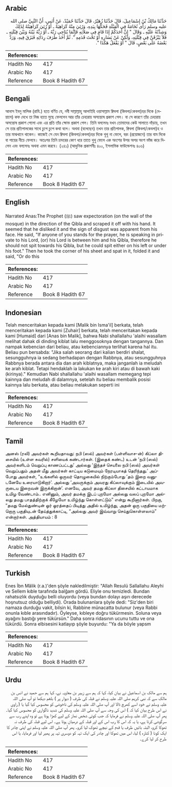 ## Arabic


<div dir="rtl" lang="ar" style={{fontSize:'larger',backgroundColor:'#f8f9fa',padding:20}}>
حَدَّثَنَا مَالِكُ بْنُ إِسْمَاعِيلَ، قَالَ حَدَّثَنَا زُهَيْرٌ، قَالَ حَدَّثَنَا حُمَيْدٌ، عَنْ أَنَسٍ، أَنَّ النَّبِيَّ صلى الله عليه وسلم رَأَى نُخَامَةً فِي الْقِبْلَةِ فَحَكَّهَا بِيَدِهِ، وَرُئِيَ مِنْهُ كَرَاهِيَةٌ ـ أَوْ رُئِيَ كَرَاهِيَتُهُ لِذَلِكَ وَشِدَّتُهُ عَلَيْهِ ـ وَقَالَ ‏"‏ إِنَّ أَحَدَكُمْ إِذَا قَامَ فِي صَلاَتِهِ فَإِنَّمَا يُنَاجِي رَبَّهُ ـ أَوْ رَبُّهُ بَيْنَهُ وَبَيْنَ قِبْلَتِهِ ـ فَلاَ يَبْزُقَنَّ فِي قِبْلَتِهِ، وَلَكِنْ عَنْ يَسَارِهِ أَوْ تَحْتَ قَدَمِهِ ‏"‏‏.‏ ثُمَّ أَخَذَ طَرَفَ رِدَائِهِ فَبَزَقَ فِيهِ، وَرَدَّ بَعْضَهُ عَلَى بَعْضٍ، قَالَ ‏"‏ أَوْ يَفْعَلُ هَكَذَا ‏"‏‏.‏
</div>
<div style={{backgroundColor:'#f8f9fa',padding:20, marginBottom: 10}}><table> <thead> <tr> <th>References:</th> <th></th> </tr> </thead> <tbody><tr><td>Hadith No</td><td>417</td></tr><tr><td>Arabic No</td><td>417</td></tr><tr><td>Reference</td><td>Book 8 Hadith 67</td></tr></tbody></table></div>

## Bengali


<div dir="ltr" lang="bn" style={{fontSize:'larger',backgroundColor:'#f8f9fa',padding:20}}>
আনাস ইবনু মালিক (রাযি.) হতে বর্ণিত যে, নবী সাল্লাল্লাহু আলাইহি ওয়াসাল্লাম ক্বিবলা (কিবলা/কেবলা)হর দিকে (দেয়ালে) কফ দেখে তা নিজ হাতে মুছে ফেললেন আর তাঁর চেহারায় অসন্তোষ প্রকাশ পেল। বা সে কারণে তাঁর চেহারায় অসন্তোষ প্রকাশ পেলো এবং এর প্রতি তাঁর ক্ষোভ প্রকাশ পেল। তিনি বললেনঃ যখন তোমাদের কেউ সালাতে দাঁড়ায়, তখন সে তার প্রতিপালকের সাথে চুপে চুপে কথা বলে। অথবা (বলেছেন) তখন তার প্রতিপালক, ক্বিবলা (কিবলা/কেবলা)হ ও তার মাঝখানে থাকেন। কাজেই সে যেন ক্বিবলা (কিবলা/কেবলা)হর দিকে থুথু না ফেলে, বরং (প্রয়োজনে) তার বাম দিকে বা পায়ের নীচে ফেলবে। অতঃপর তিনি চাদরের কোণ ধরে তাতে থুথু ফেলে এক অংশের উপর অপর অংশ ভাঁজ করে দিলেন এবং বললেনঃ অথবা এমন করবে। (২৪১) (আধুনিক প্রকাশনীঃ ৪০০, ইসলামিক ফাউন্ডেশনঃ ৪০৬)
</div>
<div style={{backgroundColor:'#f8f9fa',padding:20, marginBottom: 10}}><table> <thead> <tr> <th>References:</th> <th></th> </tr> </thead> <tbody><tr><td>Hadith No</td><td>417</td></tr><tr><td>Arabic No</td><td>417</td></tr><tr><td>Reference</td><td>Book 8 Hadith 67</td></tr></tbody></table></div>

## English


<div dir="ltr" lang="en" style={{fontSize:'larger',backgroundColor:'#f8f9fa',padding:20}}>
Narrated Anas:The Prophet (ﷺ) saw expectoration (on the wall of the mosque) in the direction of the Qibla and scraped it off with his hand. It seemed that he disliked it and the sign of disgust was apparent from his face. He said, "If anyone of you stands for the prayer, he is speaking in private to his Lord, (or) his Lord is between him and his Qibla, therefore he should not spit towards his Qibla, but he could spit either on his left or under his foot." Then he took the corner of his sheet and spat in it, folded it and said, "Or do this
</div>
<div style={{backgroundColor:'#f8f9fa',padding:20, marginBottom: 10}}><table> <thead> <tr> <th>References:</th> <th></th> </tr> </thead> <tbody><tr><td>Hadith No</td><td>417</td></tr><tr><td>Arabic No</td><td>417</td></tr><tr><td>Reference</td><td>Book 8 Hadith 67</td></tr></tbody></table></div>

## Indonesian


<div dir="ltr" lang="id" style={{fontSize:'larger',backgroundColor:'#f8f9fa',padding:20}}>
Telah menceritakan kepada kami [Malik bin Isma'il] berkata, telah menceritakan kepada kami [Zuhair] berkata, telah menceritakan kepada kami [Humaid] dari [Anas bin Malik], bahwa Nabi shallallahu 'alaihi wasallam melihat dahak di dinding kiblat lalu menggosoknya dengan tangannya. Dan nampak kebencian dari beliau, atau kebenciannya terlihat karena hal itu. Beliau pun bersabda: "Jika salah seorang dari kalian berdiri shalat, sesungguhnya ia sedang berhadapan dengan Rabbnya, atau sesungguhnya Rabbnya berada antara dia dan arah kiblatnya, maka janganlah ia meludah ke arah kiblat. Tetapi hendaklah ia lakukan ke arah kiri atau di bawah kaki (kirinya)." Kemudian Nabi shallallahu 'alaihi wasallam memegang tepi kainnya dan meludah di dalamnya, setelah itu beliau membalik posisi kainnya lalu berkata, atau beliau melakukan seperti ini
</div>
<div style={{backgroundColor:'#f8f9fa',padding:20, marginBottom: 10}}><table> <thead> <tr> <th>References:</th> <th></th> </tr> </thead> <tbody><tr><td>Hadith No</td><td>417</td></tr><tr><td>Arabic No</td><td>417</td></tr><tr><td>Reference</td><td>Book 8 Hadith 67</td></tr></tbody></table></div>

## Tamil


<div dir="ltr" lang="ta" style={{fontSize:'larger',backgroundColor:'#f8f9fa',padding:20}}>
அனஸ் (ரலி) அவர்கள் கூறியதாவது: நபி (ஸல்) அவர்கள் (பள்ளிவாச-ன்) கிப்லா திசையில் (உள்ள சுவரில்) சளியைக் கண்டார்கள். (இதைக் கண்ட) உடன் ‘நபி (ஸல்) அவர்களிடம் வெறுப்பு காணப்பட்டது’ அல்லது ‘இந்தச் செயலை நபி (ஸல்) அவர்கள் வெறுப்பதும் அதன் மீது அவர்கள் காட்டிய கடுமையும் நேரடியாகத் தெரிந்தது.’ அப்போது அவர்கள், “உங்களில் ஒருவர் தொழுகையில் நிற்கும்போது ‘தம் இறை வனுடனேயே உரையாடுகிறார்’. அல்லது ‘அவருக்கும் அவரது கிப்லாவுக்கும் இடையில் அவருடைய இறைவன் இருக்கிறான்’. எனவே, அவர் தமது கிப்லா திசையில் கட்டாயமாக உமிழ வேண்டாம்.. எனினும், அவர் தமக்கு இடப் புறமோ அல்லது வலப் புறமோ அல்லது தமது பாதத்திற்குக் கீழேயோ உமிழ்ந்து கொள்ளட்டும்” என்று கூறினார்கள். பிறகு, “தமது மேல்துண்டின் ஓர் ஓரத்தைப் பிடித்து அதில் உமிழ்ந்து, அதன் ஒரு பகுதியை மற்றொரு பகுதியுடன் தேய்த்துக்காட்டி, “அல்லது அவர் இவ்வாறு செய்துகொள்ளலாம்” என்றார்கள். அத்தியாயம் : 8
</div>
<div style={{backgroundColor:'#f8f9fa',padding:20, marginBottom: 10}}><table> <thead> <tr> <th>References:</th> <th></th> </tr> </thead> <tbody><tr><td>Hadith No</td><td>417</td></tr><tr><td>Arabic No</td><td>417</td></tr><tr><td>Reference</td><td>Book 8 Hadith 67</td></tr></tbody></table></div>

## Turkish


<div dir="ltr" lang="tr" style={{fontSize:'larger',backgroundColor:'#f8f9fa',padding:20}}>
Enes İbn Mâlik (r.a.)'den şöyle nakledilmiştir: "Allah Resulü Sallallahu Aleyhi ve Sellem kıble tarafında balğam gördü. Eliyle onu temizledi. Bundan rahatsızlık duyduğu belli oluyordu (veya bundan dolayı aşırı derecede hoşnutsuz olduğu belliydi). Orada bulunanlara şöyle dedi: "Siz'den biri namaza durduğu vakit, bilsin ki, Rabbine münacatta bulunur (veya Rabbi onunla kıble arasındadır). Öyleyse, kıbleye doğru tükürmesin. Soluna veya ayağını bastığı yere tükürsün." Daha sonra ridasının ucunu tuttu ve ona tükürdü. Sonra elbisesini katlayıp şöyle buyurdu: "Ya da böyle yapsm
</div>
<div style={{backgroundColor:'#f8f9fa',padding:20, marginBottom: 10}}><table> <thead> <tr> <th>References:</th> <th></th> </tr> </thead> <tbody><tr><td>Hadith No</td><td>417</td></tr><tr><td>Arabic No</td><td>417</td></tr><tr><td>Reference</td><td>Book 8 Hadith 67</td></tr></tbody></table></div>

## Urdu


<div dir="rtl" lang="ur" style={{fontSize:'larger',backgroundColor:'#f8f9fa',padding:20}}>
ہم سے مالک بن اسماعیل نے بیان کیا، کہا کہ ہم سے زہیر بن معاویہ نے، کہا ہم سے حمید نے انس بن مالک سے کہ نبی کریم صلی اللہ علیہ وسلم نے قبلہ کی طرف ( دیوار پر ) بلغم دیکھا تو آپ صلی اللہ علیہ وسلم نے خود اسے کھرچ ڈالا اور آپ صلی اللہ علیہ وسلم کی ناخوشی کو محسوس کیا گیا یا ( راوی نے اس طرح بیان کیا کہ ) اس کی وجہ سے آپ صلی اللہ علیہ وسلم کی شدید ناگواری کو محسوس کیا گیا۔ پھر آپ صلی اللہ علیہ وسلم نے فرمایا کہ جب کوئی شخص نماز کے لیے کھڑا ہوتا ہے تو وہ اپنے رب سے سرگوشی کرتا ہے، یا یہ کہ اس کا رب اس کے اور قبلہ کے درمیان ہوتا ہے۔ اس لیے قبلہ کی طرف نہ تھوکا کرو، البتہ بائیں طرف یا قدم کے نیچے تھوک لیا کرو۔ پھر آپ صلی اللہ علیہ وسلم نے اپنی چادر کا ایک کونا ( کنارہ ) لیا، اس میں تھوکا اور چادر کی ایک تہہ کو دوسری تہہ پر پھیر لیا اور فرمایا، یا اس طرح کر لیا کرے۔
</div>
<div style={{backgroundColor:'#f8f9fa',padding:20, marginBottom: 10}}><table> <thead> <tr> <th>References:</th> <th></th> </tr> </thead> <tbody><tr><td>Hadith No</td><td>417</td></tr><tr><td>Arabic No</td><td>417</td></tr><tr><td>Reference</td><td>Book 8 Hadith 67</td></tr></tbody></table></div>